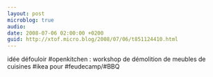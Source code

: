 ```yaml
---
layout: post
microblog: true
audio: 
date: 2008-07-06 02:00:00 +0200
guid: http://xtof.micro.blog/2008/07/06/t851124410.html
---
```

idée défouloir #openkitchen : workshop de démolition de meubles de cuisines #ikea pour #feudecamp/#BBQ
